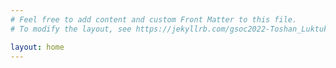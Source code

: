 ```yaml
---
# Feel free to add content and custom Front Matter to this file.
# To modify the layout, see https://jekyllrb.com/gsoc2022-Toshan_Luktuke/themes/#overriding-theme-defaults

layout: home
---
```

